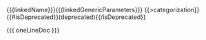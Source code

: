 {{{linkedName}}}{{{linkedGenericParameters}}} {{>categorization}}
{{#isDeprecated}}(deprecated){{/isDeprecated}}

{{{ oneLineDoc }}}
